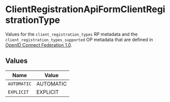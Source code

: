 # ClientRegistrationApiFormClientRegistrationType

Values for the `client_registration_types` RP metadata and the
 `client_registration_types_supported` OP metadata that are defined in
 [OpenID Connect Federation 1.0](https://openid.net/specs/openid-connect-federation-1_0.html).



## Values

| Name        | Value       |
| ----------- | ----------- |
| `AUTOMATIC` | AUTOMATIC   |
| `EXPLICIT`  | EXPLICIT    |